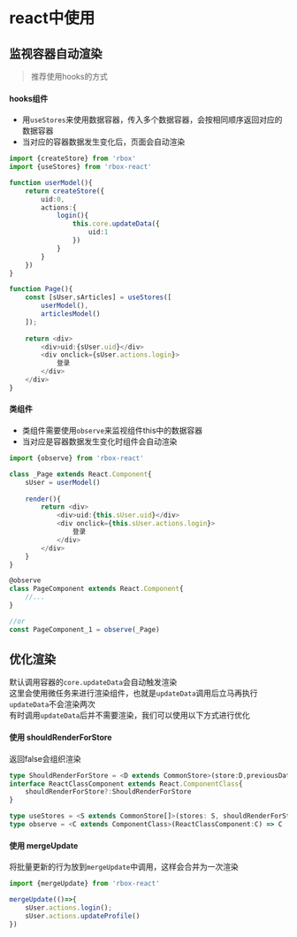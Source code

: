 # react中使用

## 监视容器自动渲染

> 推荐使用hooks的方式

#### hooks组件

* 用`useStores`来使用数据容器，传入多个数据容器，会按相同顺序返回对应的数据容器
* 当对应的容器数据发生变化后，页面会自动渲染


```typescript jsx
import {createStore} from 'rbox'
import {useStores} from 'rbox-react'

function userModel(){
    return createStore({
        uid:0,
        actions:{
            login(){
                this.core.updateData({
                    uid:1
                })
            }
        }
    })
}

function Page(){
    const [sUser,sArticles] = useStores([
        userModel(),
        articlesModel()
    ]);
    
    return <div>
        <div>uid:{sUser.uid}</div>
        <div onclick={sUser.actions.login}>
            登录
        </div>
    </div>
}

```

#### 类组件
* 类组件需要使用`observe`来监视组件this中的数据容器
* 当对应是容器数据发生变化时组件会自动渲染

```typescript jsx
import {observe} from 'rbox-react'

class _Page extends React.Component{
    sUser = userModel()
    
    render(){
        return <div>
            <div>uid:{this.sUser.uid}</div>
            <div onclick={this.sUser.actions.login}>
                登录
            </div>
        </div>
    }
}

@observe
class PageComponent extends React.Component{
    //...
}

//or
const PageComponent_1 = observe(_Page)

```

## 优化渲染

默认调用容器的`core.updateData`会自动触发渲染 <br />
这里会使用微任务来进行渲染组件，也就是`updateData`调用后立马再执行`updateData`不会渲染两次 <br />
有时调用`updateData`后并不需要渲染，我们可以使用以下方式进行优化

#### 使用 shouldRenderForStore

返回false会组织渲染

```typescript
type ShouldRenderForStore = <D extends CommonStore>(store:D,previousData:PickData<D>)=>boolean
interface ReactClassComponent extends React.ComponentClass{
    shouldRenderForStore?:ShouldRenderForStore
}

type useStores = <S extends CommonStore[]>(stores: S, shouldRenderForStore?: ShouldRenderForStore)=> S
type observe = <C extends ComponentClass>(ReactClassComponent:C) => C
```

#### 使用 mergeUpdate

将批量更新的行为放到`mergeUpdate`中调用，这样会合并为一次渲染

```typescript jsx
import {mergeUpdate} from 'rbox-react'

mergeUpdate(()=>{
    sUser.actions.login();
    sUser.actions.updateProfile()
})
```
